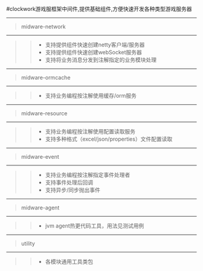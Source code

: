 #clockwork游戏服框架中间件,提供基础组件,方便快速开发各种类型游戏服务器

--------------------------------
>midware-network
------
>>* 支持提供组件快速创建netty客户端/服务器
>>* 支持提供组件快速创建webSocket服务器
>>* 支持将业务消息分发到注解指定的业务模块处理

--------------------------------
>midware-ormcache
--------
>>* 支持业务编程按注解使用缓存/orm服务

--------------------------------
>midware-resource
--------
>>* 支持业务编程按注解使用配置读取服务
>>* 支持多种格式（excel/json/properties）文件配置读取 

--------------------------------
>midware-event
-----
>>* 支持业务编程按注解指定事件处理者
>>* 支持事件处理后回调
>>* 支持异步/同步抛出事件

--------------------------------
>midware-agent
-----
>>* jvm agent热更代码工具，用法见测试用例

--------------------------------
>utility
-------
>>* 各模块通用工具类包



